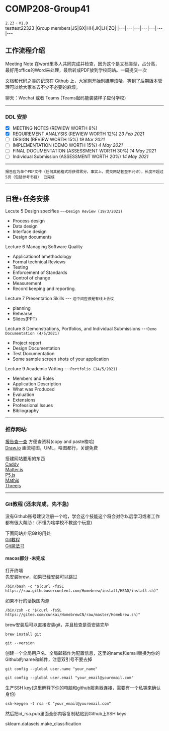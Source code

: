 # COMP208-Group41
 
`2.23` - `V1.0`   
testtest22323
|Group members|JS|GX|HH|JK|LH|ZQ|
|---|---|---|---|---|---|---


## **工作流程介绍**

Meeting Note 在word里多人共同完成并检查，因为这个是文档类型，占分高，最好用office的Word来处理，最后转成PDF放到学校网站。一周提交一次

文档和代码之类的记录在 [Github](https://github.com/MistyMoonR/COMP208-Group41) 上，大家刚开始别嫌麻烦哈，等到了后期版本管理可以给大家省去不少不必要的麻烦。

聊天：Wechat 或者 Teams (Teams起码能装装样子应付学校)       



-----------
### DDL 安排        
- [x] MEETING NOTES (REWIEW WORTH 8%)  
- [x] REQUIREMENT ANALYSIS (REWIEW WORTH 12%) *23 Feb 2021*
- [ ] DESIGN (REVIEW WORTH 15%) *19 Mar 2021*
- [ ] IMPLEMENTATION (DEMO WORTH 15%) *4 May 2021*
- [ ] FINAL DOCUMENTATION (ASSESSMENT WORTH 30%) *14 May 2021*      
- [ ] Individual Submission (ASSESSMENT WORTH 20%) *14 May 2021*    

-----------     

```
报告应为单个PDF文件（任何其他格式将获得零分，事实上，提交网站甚至不允许），长度不超过5页（包括参考书目） 已完成  
``` 


-----------
## 日程+任务安排

Lecute 5 Design specifies ---`Design Review (19/3/2021)`       
- Process design 
- Data design 
- Interface design 
- Design documents

 Lecture 6 Managing Software Quality      
- Applicationof amethodology       
- Formal technical Reviews      
- Testing       
- Enforcement of Standards      
- Control of change     
- Measurement       
- Record keeping and reporting.     

Lecture 7 Presentation Skills --- `这中间应该是有线上会议`
- planning 
- Rehearse
- Slides(PPT)

Lecture 8 Demonstrations, Portfolios, and Individual Submissions ---`Demo Documentation (4/5/2021)`
- Project report
- Design Documentation
- Test Documentation
- Some sample screen shots of your application

Lecture 9 Academic Writing  ---`Portfolio (14/5/2021)`
- Members and Roles
- Application Description
- What was Produced
- Evaluation
- Extensions
- Professional Issues
- Bibliography


-----------
### 推荐网站:     
[报告查一查](http://report.seedsufe.com/#/report) 方便查资料(copy and paste梭哈)        
[Draw.io](draw.io) 画流程图，UML，啥图都行，关键免费        

搭建网站要用的东西      
[Caddy](https://caddyserver.com/)       
[Matter.js](https://brm.io/matter-js/)      
[P5.js](https://p5js.org/)       
[Mathjs](https://mathjs.org/)  
[Threejs](https://threejs.org/)     

-----------

### Git教程 (还未完成，先不急)
没有Github账号建议注册一个哈，学会这个技能这个将会对你以后学习或者工作都有很大帮助！(不懂为啥学校不教这个玩意)      

下面网站介绍Git的用处            
[Git教程](https://www.liaoxuefeng.com/wiki/896043488029600)     
[Git魔法书](http://www-cs-students.stanford.edu/~blynn/gitmagic/intl/zh_cn/ch01.html)

#### macos部分 -未完成
打开终端        
先安装brew，如果已经安装可以跳过        
```
/bin/bash -c "$(curl -fsSL https://raw.githubusercontent.com/Homebrew/install/HEAD/install.sh)"
```
如果不行的话换国内源
```
/bin/zsh -c "$(curl -fsSL https://gitee.com/cunkai/HomebrewCN/raw/master/Homebrew.sh)"
```

brew安装后可以直接安装git，并且检查是否安装完毕
```
brew install git

git --version 
```

创建一个全局用户名、全局邮箱作为配置信息，这里的name和email替换为你的Github的name和邮件，注意双引号不要去掉
```
git config --global user.name "your_name"  

git config --global user.email "your_email@youremail.com"
```
生产SSH key(这里解释下你的电脑和github服务器连接，需要有一个私钥来确认身份)
```
ssh-keygen -t rsa -C "your_email@youremail.com"
```
然后把id_rsa.pub里面全部内容复制粘贴到Github上SSH keys



sklearn.datasets.make_classification


